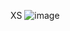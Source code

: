 XS
![image](https://github.com/user-attachments/assets/8f0024e0-b666-46f7-ad8f-8d4c7de6a264)





     
